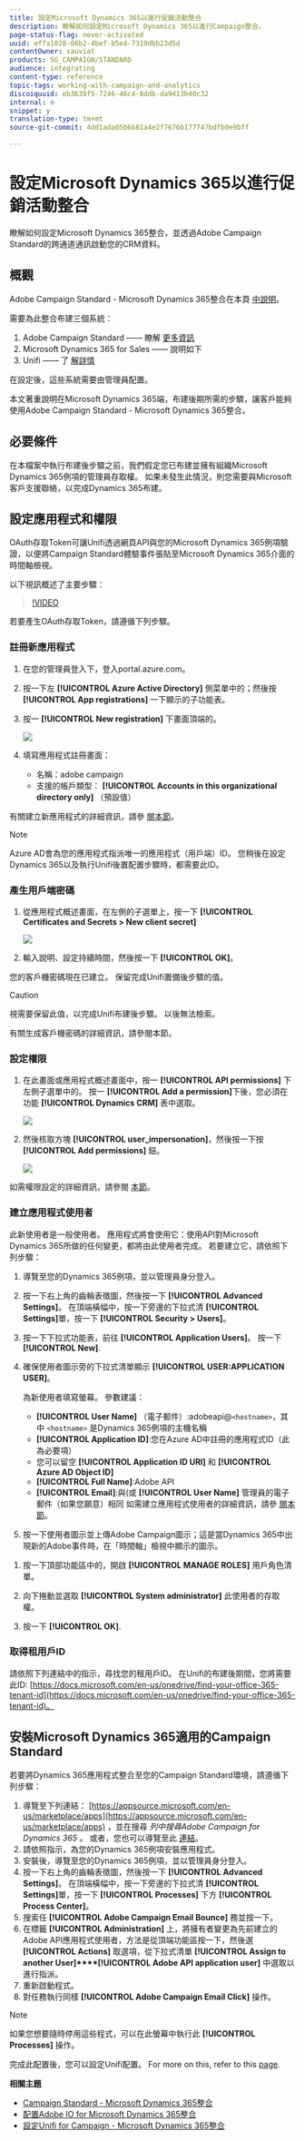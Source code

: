 ```yaml
---
title: 設定Microsoft Dynamics 365以進行促銷活動整合
description: 瞭解如何設定Microsoft Dynamics 365以進行Campaign整合。
page-status-flag: never-activated
uuid: effa1028-66b2-4bef-b5e4-7319dbb23d5d
contentOwner: sauviat
products: SG_CAMPAIGN/STANDARD
audience: integrating
content-type: reference
topic-tags: working-with-campaign-and-analytics
discoiquuid: eb3639f5-7246-46c4-8ddb-da9413b40c32
internal: n
snippet: y
translation-type: tm+mt
source-git-commit: 4dd1ada05b6681a4e2f7676b177747bdfb0e9bff

---
```



# 設定Microsoft Dynamics 365以進行促銷活動整合

瞭解如何設定Microsoft Dynamics 365整合，並透過Adobe Campaign Standard的跨通道通訊啟動您的CRM資料。

## 概觀

Adobe Campaign Standard - Microsoft Dynamics 365整合在本頁 [中說明](../../integrating/using/working-with-campaign-standard-and-microsoft-dynamics-365.md)。

需要為此整合布建三個系統：

1. Adobe Campaign Standard —— 瞭解 [更多資訊](../../integrating/using/configure-adobe-io-for-ms-dynamic.md)
1. Microsoft Dynamics 365 for Sales —— 說明如下
1. Unifi —— 了 [解詳情](../../integrating/using/configure-unifi-for-microsoft-dynamics-365-integration.md)

在設定後，這些系統需要由管理員配置。

本文著重說明在Microsoft Dynamics 365端，布建後期所需的步驟，讓客戶能夠使用Adobe Campaign Standard - Microsoft Dynamics 365整合。

## 必要條件

在本檔案中執行布建後步驟之前，我們假定您已布建並擁有組織Microsoft Dynamics 365例項的管理員存取權。  如果未發生此情況，則您需要與Microsoft客戶支援聯絡，以完成Dynamics 365布建。

## 設定應用程式和權限

OAuth存取Token可讓Unifi透過網頁API與您的Microsoft Dynamics 365例項驗證，以便將Campaign Standard體驗事件張貼至Microsoft Dynamics 365介面的時間軸檢視。

以下視訊概述了主要步驟：

>[!VIDEO](https://video.tv.adobe.com/v/27637)

若要產生OAuth存取Token，請遵循下列步驟。

### 註冊新應用程式

1. 在您的管理員登入下，登入portal.azure.com。

1. 按一下左 **[!UICONTROL Azure Active Directory]** 側菜單中的；然後按 **[!UICONTROL App registrations]** 一下顯示的子功能表。

1. 按一 **[!UICONTROL New registration]** 下畫面頂端的。

   ![](assets/MSdynACSIntegration-7.png)

1. 填寫應用程式註冊畫面：

   * 名稱：adobe campaign
   * 支援的帳戶類型： **[!UICONTROL Accounts in this organizational directory only]** （預設值）

有關建立新應用程式的詳細資訊，請參 [閱本節](https://docs.microsoft.com/en-us/azure/active-directory/develop/quickstart-register-app)。

>[!NOTE]
>
>Azure AD會為您的應用程式指派唯一的應用程式（用戶端）ID。 您稍後在設定Dynamics 365以及執行Unifi後置配置步驟時，都需要此ID。

### 產生用戶端密碼

1. 從應用程式概述畫面，在左側的子選單上，按一下 **[!UICONTROL Certificates and Secrets > New client secret]**

   ![](assets/MSdynACSIntegration-8.png)

1. 輸入說明、設定持續時間，然後按一下 **[!UICONTROL OK]**。

您的客戶機密碼現在已建立。  保留完成Unifi置備後步驟的值。

>[!CAUTION]
>
>視需要保留此值，以完成Unifi布建後步驟。 以後無法檢索。

有關生成客戶機密碼的詳細資訊，請參閱本節。

### 設定權限

1. 在此畫面或應用程式概述畫面中，按一 **[!UICONTROL API permissions]** 下左側子選單中的。  按一 **[!UICONTROL Add a permission]**&#x200B;下後，您必須在功能 **[!UICONTROL Dynamics CRM]** 表中選取。

   ![](assets/MSdynACSIntegration-9.png)

1. 然後核取方塊 **[!UICONTROL user_impersonation]**，然後按一下按 **[!UICONTROL Add permissions]** 鈕。

   ![](assets/MSdynACSIntegration-10.png)

如需權限設定的詳細資訊，請參閱 [本節](https://docs.microsoft.com/en-us/azure/active-directory/develop/quickstart-configure-app-access-web-apis#add-permissions-to-access-web-apis)。

### 建立應用程式使用者

此新使用者是一般使用者。 應用程式將會使用它：使用API對Microsoft Dynamics 365所做的任何變更，都將由此使用者完成。 若要建立它，請依照下列步驟：

1. 導覽至您的Dynamics 365例項，並以管理員身分登入。

1. 按一下右上角的齒輪表徵圖，然後按一下 **[!UICONTROL Advanced Settings]**。 在頂端橫幅中，按一下旁邊的下拉式清 **[!UICONTROL Settings]**&#x200B;單，按一下 **[!UICONTROL Security > Users]**。

1. 按一下下拉式功能表，前往 **[!UICONTROL Application Users]**。 按一下 **[!UICONTROL New]**.

1. 確保使用者圖示旁的下拉式清單顯示 **[!UICONTROL USER:APPLICATION USER]**。

   為新使用者填寫螢幕。  參數建議：

   * **[!UICONTROL User Name]** （電子郵件）:adobeapi@`<hostname>`，其中 `<hostname>` 是Dynamics 365例項的主機名稱
   * **[!UICONTROL Application ID]**:您在Azure AD中註冊的應用程式ID（此為必要項）
   * 您可以留空 **[!UICONTROL Application ID URI]** 和 **[!UICONTROL Azure AD Object ID]**
   * **[!UICONTROL Full Name]**:Adobe API
   * **[!UICONTROL Email]**:與(或 **[!UICONTROL User Name]** 管理員的電子郵件（如果您願意）相同
   如需建立應用程式使用者的詳細資訊，請參 [閱本節](https://docs.microsoft.com/en-gb/power-platform/admin/create-users-assign-online-security-roles#create-an-application-user)。

1. 按一下使用者圖示並上傳Adobe Campaign圖示；這是當Dynamics 365中出現新的Adobe事件時，在「時間軸」檢視中顯示的圖示。

<!-- ***getfile*** adobe campaign logo-->

1. 按一下頂部功能區中的，開啟 **[!UICONTROL MANAGE ROLES]** 用戶角色清單。

1. 向下捲動並選取 **[!UICONTROL System administrator]** 此使用者的存取權。

1. 按一下 **[!UICONTROL OK]**.

### 取得租用戶ID

請依照下列連結中的指示，尋找您的租用戶ID。  在Unifi的布建後期間，您將需要此ID: [https://docs.microsoft.com/en-us/onedrive/find-your-office-365-tenant-id](https://docs.microsoft.com/en-us/onedrive/find-your-office-365-tenant-id)。

## 安裝Microsoft Dynamics 365適用的Campaign Standard

若要將Dynamics 365應用程式整合至您的Campaign Standard環境，請遵循下列步驟：

1. 導覽至下列連結： [https://appsource.microsoft.com/en-us/marketplace/apps](https://appsource.microsoft.com/en-us/marketplace/apps) ，並在搜尋 _列中搜尋Adobe Campaign for Dynamics 365_ 。
或者，您也可以導覽至此 [連結](https://appsource.microsoft.com/en-us/product/dynamics-365/adobecampaign.re4snj-a4n7-5t6y-a14br-d5d1b?flightCodes=adobesignhide&tab=Overview)。
1. 請依照指示，為您的Dynamics 365例項安裝應用程式。
1. 安裝後，導覽至您的Dynamics 365例項，並以管理員身分登入。
1. 按一下右上角的齒輪表徵圖，然後按一下 **[!UICONTROL Advanced Settings]**。 在頂端橫幅中，按一下旁邊的下拉式清 **[!UICONTROL Settings]**&#x200B;單，按一下 **[!UICONTROL Processes]** 下方 **[!UICONTROL Process Center]**。
1. 搜索任 **[!UICONTROL Adobe Campaign Email Bounce]** 務並按一下。
1. 在標籤 **[!UICONTROL Administration]** 上，將擁有者變更為先前建立的Adobe API應用程式使用者，方法是從頂端功能區按一下，然後選 **[!UICONTROL Actions]** 取選項，從下拉式清單 **[!UICONTROL Assign to another User]****[!UICONTROL Adobe API application user]** 中選取以進行指派。
1. 重新啟動程式。
1. 對任務執行同樣 **[!UICONTROL Adobe Campaign Email Click]** 操作。

>[!NOTE]
>
>如果您想要隨時停用這些程式，可以在此螢幕中執行此 **[!UICONTROL Processes]** 操作。

完成此配置後，您可以設定Unifi配置。 For more on this, refer to this [page](../../integrating/using/working-with-campaign-standard-and-microsoft-dynamics-365.md).

**相關主題**

* [Campaign Standard - Microsoft Dynamics 365整合](../../integrating/using/working-with-campaign-standard-and-microsoft-dynamics-365.md)
* [配置Adobe IO for Microsoft Dynamics 365整合](../../integrating/using/configure-adobe-io-for-ms-dynamic.md)
* [設定Unifi for Campaign - Microsoft Dynamics 365整合](../../integrating/using/configure-unifi-for-microsoft-dynamics-365-integration.md)
